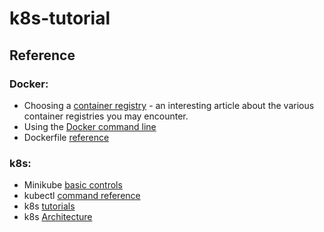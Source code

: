 # k8s-tutorial
## Reference
### Docker:

* Choosing a [container registry](https://bluelight.co/blog/how-to-choose-a-container-registry) - an interesting article about the various container registries you may encounter.
* Using the [Docker command line](https://docs.docker.com/engine/reference/commandline/cli/)
* Dockerfile [reference](https://docs.docker.com/engine/reference/builder/)

### k8s:

* Minikube [basic controls](https://minikube.sigs.k8s.io/docs/handbook/controls/)
* kubectl [command reference](https://kubernetes.io/docs/reference/generated/kubectl/kubectl-commands)
* k8s [tutorials](https://kubernetes.io/docs/tutorials/)
* k8s [Architecture](https://kubernetes.io/docs/concepts/architecture/)
